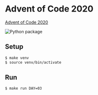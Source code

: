 # Advent of Code 2020
[Advent of Code 2020](https://adventofcode.com/2020)

![Python package](https://github.com/rickardenglund/AoC2020/workflows/Python%20package/badge.svg?branch=master)

## Setup
``` bash
$ make venv
$ source venv/bin/activate
```

## Run
``` bash
$ make run DAY=03
```
